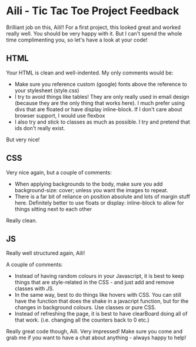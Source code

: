 # Aili - Tic Tac Toe Project Feedback

Brilliant job on this, Aili!!  For a first project, this looked great and worked really well. You should be very happy with it. But I can't spend the whole time complimenting you, so let's have a look at your code!

## HTML

Your HTML is clean and well-indented.  My only comments would be:

- Make sure you reference custom (google) fonts above the reference to your stylesheet (style.css)
- I try to avoid things like tables! They are only really used in email design (because they are the only thing that works here). I much prefer using divs that are floated or have display inline-block. If I don't care about browser support, I would use flexbox
- I also try and stick to classes as much as possible. I try and pretend that ids don't really exist.

But very nice!

## CSS

Very nice again, but a couple of comments:

- When applying backgrounds to the body, make sure you add background-size: cover; unless you want the images to repeat.
- There is a far bit of reliance on position absolute and lots of margin stuff here. Definitely better to use floats or display: inline-block to allow for things sitting next to each other

Really clean.

## JS

Really well structured again, Aili!

A couple of comments:

- Instead of having random colours in your Javascript, it is best to keep things that are style-related in the CSS - and just add and remove classes with JS.
- In the same way, best to do things like hovers with CSS. You can still have the function that does the shake in a javacript function, but for the changes in background colours. Use classes or pure CSS.
- Instead of refreshing the page, it is best to have clearBoard doing all of that work. (i.e. changing all the counters back to 0 etc.)


Really great code though, Aili.  Very impressed!  Make sure you come and grab me if you want to have a chat about anything - always happy to help!